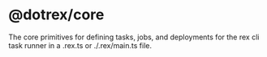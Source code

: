 # @dotrex/core

The core primitives for defining tasks, jobs, and deployments for the
rex cli task runner in a .rex.ts or ./.rex/main.ts file.
